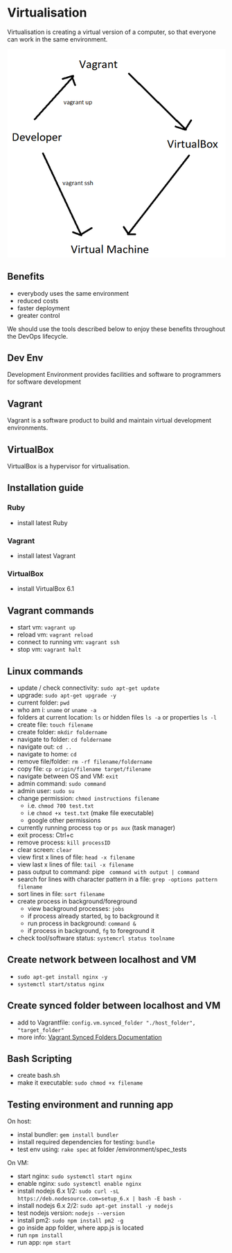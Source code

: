 # Virtualisation

Virtualisation is creating a virtual version of a computer, 
so that everyone can work in the same environment.

![alt text](https://github.com/Benedek4000/eng130_virtualisation/blob/main/vagrant_diagram.png)

## Benefits

- everybody uses the same environment
- reduced costs
- faster deployment
- greater control

We should use the tools described below to 
enjoy these benefits throughout the DevOps lifecycle.

## Dev Env

Development Environment provides facilities and software 
to programmers for software development

## Vagrant

Vagrant is a software product to build and maintain virtual development environments.

## VirtualBox

VirtualBox is a hypervisor for virtualisation.

## Installation guide

### Ruby

- install latest Ruby

### Vagrant

- install latest Vagrant

### VirtualBox

- install VirtualBox 6.1

## Vagrant commands

- start vm: `vagrant up`
- reload vm: `vagrant reload`
- connect to running vm: `vagrant ssh`
- stop vm: `vagrant halt`

## Linux commands

- update / check connectivity: `sudo apt-get update`
- upgrade: `sudo apt-get upgrade -y`
- current folder: `pwd`
- who am i: `uname` or `uname -a`
- folders at current location: `ls` or hidden files `ls -a` or properties `ls -l`
- create file: `touch filename`
- create folder: `mkdir foldername`
- navigate to folder: `cd foldername`
- navigate out: `cd ..`
- navigate to home: `cd`
- remove file/folder: `rm -rf filename/foldername`
- copy file: `cp origin/filename target/filename`
- navigate between OS and VM: `exit`
- admin command: `sudo command`
- admin user: `sudo su`
- change permission: `chmod instructions filename`
	- i.e. `chmod 700 test.txt`
	- i.e `chmod +x test.txt` (make file executable)
	- google other permissions
- currently running process `top` or `ps aux` (task manager)
- exit process: Ctrl+c
- remove process: `kill processID`
- clear screen: `clear`
- view first x lines of file: `head -x filename`
- view last x lines of file: `tail -x filename`
- pass output to command: pipe ` command with output | command`
- search for lines with character pattern in a file: `grep -options pattern filename`
- sort lines in file: `sort filename`
- create process in background/foreground
	- view background processes: `jobs`
	- if process already started, `bg` to background it
	- run process in background: `command &`
	- if process in background, `fg` to foreground it
- check tool/software status: `systemcrl status toolname`

## Create network between localhost and VM

- `sudo apt-get install nginx -y`
- `systemctl start/status nginx`

## Create synced folder between localhost and VM

- add to Vagrantfile: `config.vm.synced_folder "./host_folder", "target_folder"` 
- more info: [Vagrant Synced Folders Documentation](https://www.vagrantup.com/docs/synced-folders/basic_usage)

## Bash Scripting

- create bash.sh
- make it executable: `sudo chmod +x filename`

## Testing environment and running app

On host:
- instal bundler: `gem install bundler`
- install required dependencies for testing: `bundle`
- test env using: `rake spec` at folder /environment/spec_tests

On VM:
- start nginx: `sudo systemctl start nginx`
- enable nginx: `sudo systemctl enable nginx`
- install nodejs 6.x 1/2: `sudo curl -sL https://deb.nodesource.com=setup_6.x | bash -E bash -`
- install nodejs 6.x 2/2: `sudo apt-get install -y nodejs`
- test nodejs version: `nodejs --version`
- install pm2: `sudo npm install pm2 -g`
- go inside app folder, where app.js is located
- run `npm install`
- run app: `npm start`

